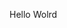 Hello Wolrd







































































































































































































































































































































































































































































































































































































































































































































































































































































































































































































































































































































































































































































































































































































































































































































































































































































































































































































































































































































































































































































































































































































































































































































































































































































































































































































































































































































































































































































































































































































































































































































































































































































































































































































